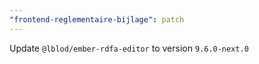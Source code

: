 ```yaml
---
"frontend-reglementaire-bijlage": patch
---
```


Update `@lblod/ember-rdfa-editor` to version `9.6.0-next.0`
